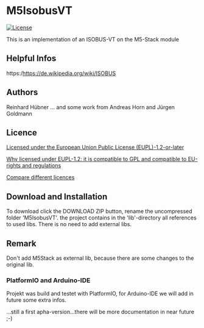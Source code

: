# M5IsobusVT

[![License](https://img.shields.io/badge/license-EUPL1.2-green)](license/LICENSE.md)

This is an implementation of an ISOBUS-VT on the M5-Stack module 

## Helpful Infos
https:/https://de.wikipedia.org/wiki/ISOBUS


## Authors
Reinhard Hübner ... and some work from Andreas Horn and Jürgen Goldmann
## Licence
[Licensed under the European Union Public License (EUPL)-1.2-or-later](https://joinup.ec.europa.eu/collection/eupl/eupl-text-eupl-12)

[Why licensed under EUPL-1.2: it is compatible to GPL and compatible to EU-rights and regulations](https://joinup.ec.europa.eu/collection/eupl/join-eupl-licensing-community)

[Compare different licences](https://joinup.ec.europa.eu/collection/eupl/solution/joinup-licensing-assistant/jla-find-and-compare-software-licenses)
## Download and Installation
To download click the DOWNLOAD ZIP button, rename the uncompressed folder 'M5IsobusVT'. 
the project contains in the 'lib'-directory all references to used libs. There is no need to add external libs. 
## Remark
Don't add M5Stack as external lib, because there are some changes to the original lib.

### PlatformIO and Arduino-IDE
Projekt was build and testet with PlatformIO, for Arduino-IDE we will add in future some extra infos.

...still a first apha-version...there will be more documentation in near future ;-)
